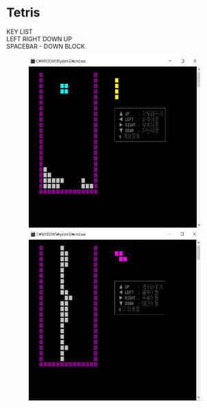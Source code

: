 # Tetris

KEY LIST<br>
LEFT RIGHT DOWN UP <br>
SPACEBAR - DOWN BLOCK<br>

<p align=center>
<img src="https://github.com/MinBang/Tetris/blob/master/image/tetris1.png" width=400 height=400>
<img src="https://github.com/MinBang/Tetris/blob/master/image/tetris2.png" width=400 height=400>
</p>
